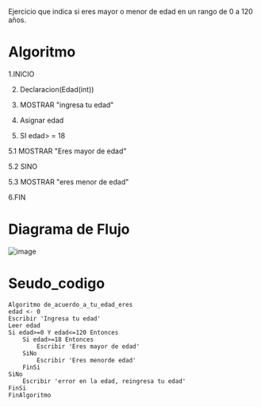 Ejercicio que indica si eres mayor o menor de edad en un rango de 0 a 120 años.
# Algoritmo

1.INICIO

 2. Declaracion(Edad(int))
 
  3. MOSTRAR "ingresa tu edad"
  
  4. Asignar edad
  
  5. SI edad> = 18
   
   5.1 MOSTRAR "Eres mayor de edad"
   
   5.2 SINO
   
   5.3 MOSTRAR "eres menor de edad"
   
6.FIN

# Diagrama de Flujo
![image](https://user-images.githubusercontent.com/119319898/211169395-6ca11d23-fbd4-4937-bf8f-635e75ed20f9.png)

# Seudo_codigo

    Algoritmo de_acuerdo_a_tu_edad_eres
	edad <- 0
	Escribir 'Ingresa tu edad'
	Leer edad
	Si edad>=0 Y edad<=120 Entonces
		Si edad>=18 Entonces
			Escribir 'Eres mayor de edad'
		SiNo
			Escribir 'Eres menorde edad'
		FinSi
	SiNo
		Escribir 'error en la edad, reingresa tu edad'
	FinSi
    FinAlgoritmo       
